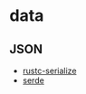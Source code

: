 # data

## JSON
- [rustc-serialize](https://github.com/rust-lang-nursery/rustc-serialize)
- [serde](https://github.com/serde-rs/serde)
